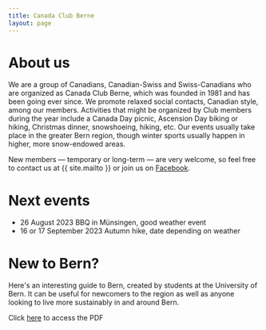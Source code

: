 ```yaml
---
title: Canada Club Berne
layout: page
---
```


# About us

We are a group of Canadians, Canadian-Swiss and Swiss-Canadians who are organized as Canada Club Berne, which was founded in 1981 and has been going ever since.
We promote relaxed social contacts, Canadian style, among our members. Activities that might be organized by Club members during the year include a Canada Day picnic, Ascension Day biking or hiking, Christmas dinner, snowshoeing,  hiking, etc. Our events usually take place in the greater Bern region, though winter sports usually happen in higher, more snow-endowed areas.

New members — temporary or long-term — are very welcome, so feel free to contact us at {{ site.mailto }} or join us on [Facebook](https://www.facebook.com/groups/canadaclubberne/).


# Next events

-  26 August 2023 BBQ in Münsingen, good weather event
-  16 or 17 September 2023 Autumn hike, date depending on weather

# New to Bern?

Here's an interesting guide to Bern, created by students at the University of Bern. It can be useful for newcomers to the region as well as anyone looking to live more sustainably in and around Bern.

Click [here](https://www.bne.unibe.ch/for_students/out_and_about_sustainably_in_bern/index_eng.html) to access the PDF

